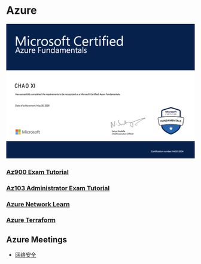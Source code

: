 # Azure 

![Alt Image Text](images/1_1.png "Body image")


### [Az900 Exam Tutorial](az103/README.md)

### [Az103 Administrator Exam Tutorial](az103/README.md)

### [Azure Network Learn](az_network/README.md)

### [Azure Terraform](az_terraform/README.md)

## Azure Meetings

* [网络安全](az_meet/aznetwork_sec.pptx)
